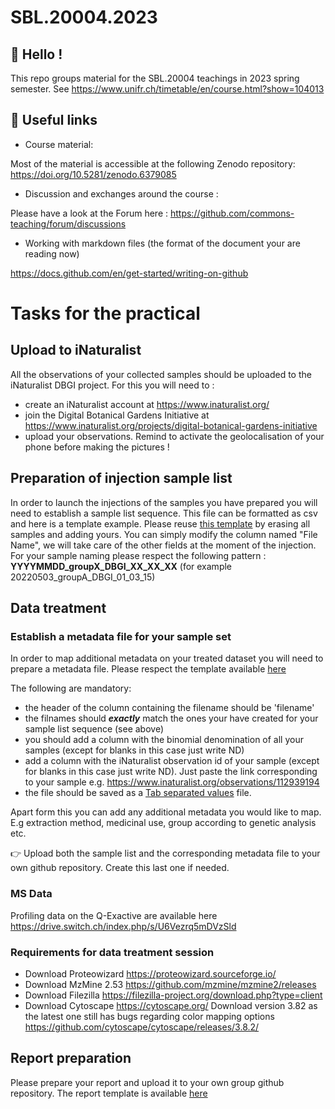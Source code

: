 # SBL.20004.2023



## 👋 Hello !

This repo groups material for the SBL.20004 teachings in 2023 spring semester. See https://www.unifr.ch/timetable/en/course.html?show=104013

## 🔗 Useful links

- Course material:

Most of the material is accessible at the following Zenodo repository: https://doi.org/10.5281/zenodo.6379085

- Discussion and exchanges around the course :

Please have a look at the Forum here : https://github.com/commons-teaching/forum/discussions

- Working with markdown files (the format of the document your are reading now)

https://docs.github.com/en/get-started/writing-on-github


# Tasks for the practical

## Upload to iNaturalist

All the observations of your collected samples should be uploaded to the iNaturalist DBGI project.
For this you will need to :

-  create an iNaturalist account at https://www.inaturalist.org/
-  join the Digital Botanical Gardens Initiative at https://www.inaturalist.org/projects/digital-botanical-gardens-initiative
-  upload your observations. Remind to activate the geolocalisation of your phone before making the pictures !

## Preparation of injection sample list 

In order to launch the injections of the samples you have prepared you will need to establish a sample list sequence. This file can be formatted as csv and here is a template example. 
Please reuse [this template](https://github.com/commons-teaching/SBL.20004.2022/blob/main/sequence_template.csv) by erasing all samples and adding yours. You can simply modify the column named "File Name", we will take care of the other fields at the moment of the injection.
For your sample naming please respect the following pattern :
**YYYYMMDD_groupX_DBGI_XX_XX_XX** (for example 20220503_groupA_DBGI_01_03_15)

## Data treatment

### Establish a metadata file for your sample set

In order to map additional metadata on your treated dataset you will need to prepare a metadata file. 
Please respect the template available [here](
https://github.com/commons-teaching/SBL.20004.2022/blob/main/metadata_template.txt) 

The following are mandatory:

- the header of the column containing the filename should be 'filename'
- the filnames should _**exactly**_ match the ones your have created for your sample list sequence (see above)
- you should add a column with the binomial denomination of all your samples (except for blanks in this case just write ND)
- add a column with the iNaturalist observation id of your sample (except for blanks in this case just write ND). Just paste the link corresponding to your sample e.g. https://www.inaturalist.org/observations/112939194
- the file should be saved as a [Tab separated values](https://en.wikipedia.org/wiki/Tab-separated_values) file. 

Apart form this you can add any additional metadata you would like to map. E.g extraction method, medicinal use, group according to genetic analysis etc.

👉 Upload both the sample list and the corresponding metadata file to your own github repository. Create this last one if needed.


### MS Data

Profiling data on the Q-Exactive are available here https://drive.switch.ch/index.php/s/U6Vezrq5mDVzSld

### Requirements for data treatment session

- Download Proteowizard https://proteowizard.sourceforge.io/
- Download MzMine 2.53 https://github.com/mzmine/mzmine2/releases
- Download Filezilla https://filezilla-project.org/download.php?type=client
- Download Cytoscape https://cytoscape.org/ Download version 3.82 as the latest one still has bugs regarding color mapping options https://github.com/cytoscape/cytoscape/releases/3.8.2/

## Report preparation

Please prepare your report and upload it to your own group github repository. The report template is available [here](https://github.com/commons-teaching/SBL.20004.2022/blob/23ea9493b07940f0592a2004e6caacd9e66ab359/report_template.md)



